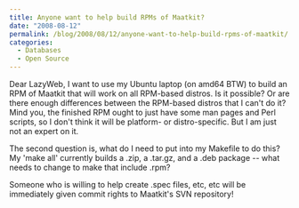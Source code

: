 ```yaml
---
title: Anyone want to help build RPMs of Maatkit?
date: "2008-08-12"
permalink: /blog/2008/08/12/anyone-want-to-help-build-rpms-of-maatkit/
categories:
  - Databases
  - Open Source
---
```

Dear LazyWeb, I want to use my Ubuntu laptop (on amd64 BTW) to build an RPM of Maatkit that will work on all RPM-based distros. Is it possible? Or are there enough differences between the RPM-based distros that I can't do it? Mind you, the finished RPM ought to just have some man pages and Perl scripts, so I don't think it will be platform- or distro-specific. But I am just not an expert on it.

The second question is, what do I need to put into my Makefile to do this? My 'make all' currently builds a .zip, a .tar.gz, and a .deb package -- what needs to change to make that include .rpm?

Someone who is willing to help create .spec files, etc, etc will be immediately given commit rights to Maatkit's SVN repository!
